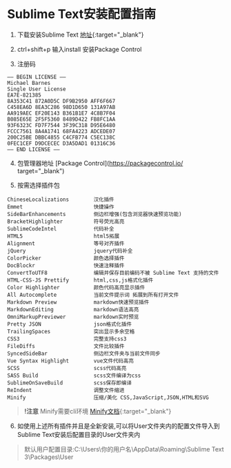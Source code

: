 # Sublime Text安装配置指南
1. 下载安装Sublime Text  [地址](http://www.sublimetext.com/){:target="_blank"}

2. ctrl+shift+p 输入install 安装Package Control

3. 注册码
```
—– BEGIN LICENSE —–
Michael Barnes
Single User License
EA7E-821385
8A353C41 872A0D5C DF9B2950 AFF6F667
C458EA6D 8EA3C286 98D1D650 131A97AB
AA919AEC EF20E143 B361B1E7 4C8B7F04
B085E65E 2F5F5360 8489D422 FB8FC1AA
93F6323C FD7F7544 3F39C318 D95E6480
FCCC7561 8A4A1741 68FA4223 ADCEDE07
200C25BE DBBC4855 C4CFB774 C5EC138C
0FEC1CEF D9DCECEC D3A5DAD1 01316C36
—— END LICENSE ——
```

4. 包管理器地址
[Package Control](https://packagecontrol.io/ target="_blank")

5. 按需选择插件包
```
ChineseLocalizations        汉化插件
Emmet                       快捷操作
SideBarEnhancements         侧边栏增强(包含浏览器快速预览功能)
BracketHighlighter          符号荧光高亮
SublimeCodeIntel            代码补全
HTML5                       html5拓展
Alignment                   等号对齐插件
jQuery                      jquery代码补全
ColorPicker                 颜色选择插件
DocBlockr                   快速注释插件
ConvertToUTF8               编辑并保存目前编码不被 Sublime Text 支持的文件
HTML-CSS-JS Prettify        html,css,js格式化插件
Color Highlighter           颜色代码高亮显示插件
All Autocomplete            当前文件提示词 拓展到所有打开文件
Markdown Preview            markdown快速预览插件
MarkdownEditing             markdown语法高亮
OmniMarkupPreviewer         markdown实时预览
Pretty JSON                 json格式化插件
TrailingSpaces              突出显示多余空格
CSS3                        完整支持css3
FileDiffs                   文件比较插件
SyncedSideBar               侧边栏文件夹与当前文件同步
Vue Syntax Highlight        vue文件代码高亮
SCSS                        scss代码高亮
SASS Build                  scss文件编译为css
SublimeOnSaveBuild          scss保存即编译
ReIndent                    调整文件缩进
Minify                      压缩/美化 CSS,JavaScript,JSON,HTML和SVG
```
>__!注意__ Minify需要cli环境  [Minify文档](https://packagecontrol.io/packages/Minify){:target="_blank"}
6. 如使用上述所有插件并且是全新安装,可以将User文件夹内的配置文件导入到Sublime Text安装后配置目录的User文件夹内
>默认用户配置目录:C:\Users\你的用户名\AppData\Roaming\Sublime Text 3\Packages\User
